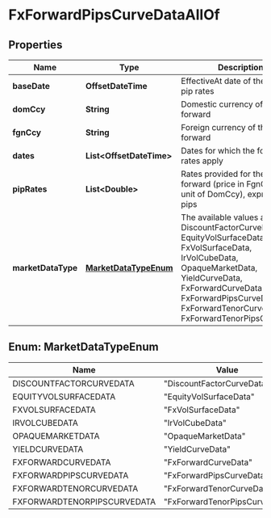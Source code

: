 

# FxForwardPipsCurveDataAllOf


## Properties

Name | Type | Description | Notes
------------ | ------------- | ------------- | -------------
**baseDate** | **OffsetDateTime** | EffectiveAt date of the quoted pip rates | 
**domCcy** | **String** | Domestic currency of the fx forward | 
**fgnCcy** | **String** | Foreign currency of the fx forward | 
**dates** | **List&lt;OffsetDateTime&gt;** | Dates for which the forward rates apply | 
**pipRates** | **List&lt;Double&gt;** | Rates provided for the fx forward (price in FgnCcy per unit of DomCcy), expressed in pips | 
**marketDataType** | [**MarketDataTypeEnum**](#MarketDataTypeEnum) | The available values are: DiscountFactorCurveData, EquityVolSurfaceData, FxVolSurfaceData, IrVolCubeData, OpaqueMarketData, YieldCurveData, FxForwardCurveData, FxForwardPipsCurveData, FxForwardTenorCurveData, FxForwardTenorPipsCurveData | 



## Enum: MarketDataTypeEnum

Name | Value
---- | -----
DISCOUNTFACTORCURVEDATA | &quot;DiscountFactorCurveData&quot;
EQUITYVOLSURFACEDATA | &quot;EquityVolSurfaceData&quot;
FXVOLSURFACEDATA | &quot;FxVolSurfaceData&quot;
IRVOLCUBEDATA | &quot;IrVolCubeData&quot;
OPAQUEMARKETDATA | &quot;OpaqueMarketData&quot;
YIELDCURVEDATA | &quot;YieldCurveData&quot;
FXFORWARDCURVEDATA | &quot;FxForwardCurveData&quot;
FXFORWARDPIPSCURVEDATA | &quot;FxForwardPipsCurveData&quot;
FXFORWARDTENORCURVEDATA | &quot;FxForwardTenorCurveData&quot;
FXFORWARDTENORPIPSCURVEDATA | &quot;FxForwardTenorPipsCurveData&quot;



